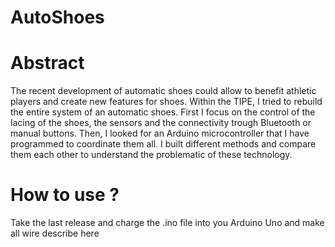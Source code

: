 # **AutoShoes**

# Abstract
The recent development of automatic shoes could allow to benefit athletic players and create new features for shoes. Within the TIPE, I tried to rebuild the entire system of an automatic shoes. First I focus on the control of the lacing of the shoes, the sensors and the connectivity trough Bluetooth or manual buttons. Then, I looked for an Arduino microcontroller that I have programmed to coordinate them all. I built different methods and compare them each other to understand the problematic of these technology. 

# How to use ?
Take the last release and charge the .ino file into you Arduino Uno and make all wire describe here
